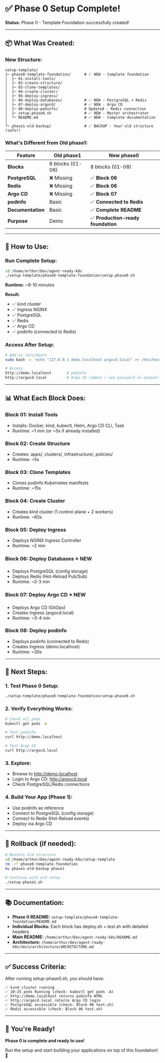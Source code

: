 # ✅ Phase 0 Setup Complete!

**Status:** Phase 0 - Template Foundation successfully created!

---

## 📦 What Was Created:

### **New Structure:**
```
setup-template/
├─ phase0-template-foundation/      # ✅ NEW - Complete foundation
│  ├─ 01-install-tools/
│  ├─ 02-create-structure/
│  ├─ 03-clone-templates/
│  ├─ 04-create-cluster/
│  ├─ 05-deploy-ingress/
│  ├─ 06-deploy-databases/          # ✅ NEW - PostgreSQL + Redis
│  ├─ 07-deploy-argocd/             # ✅ NEW - Argo CD
│  ├─ 08-deploy-podinfo/            # Updated - Redis connection
│  ├─ setup-phase0.sh               # ✅ NEW - Master orchestrator
│  └─ README.md                     # ✅ NEW - Complete documentation
│
└─ phase1-old-backup/               # ✅ BACKUP - Your old structure (safe!)
```

### **What's Different from Old phase1:**

| Feature | Old phase1 | New phase0 |
|---------|-----------|------------|
| **Blocks** | 6 blocks (01-06) | 8 blocks (01-08) |
| **PostgreSQL** | ❌ Missing | ✅ **Block 06** |
| **Redis** | ❌ Missing | ✅ **Block 06** |
| **Argo CD** | ❌ Missing | ✅ **Block 07** |
| **podinfo** | Basic | ✅ **Connected to Redis** |
| **Documentation** | Basic | ✅ **Complete README** |
| **Purpose** | Demo | ✅ **Production-ready foundation** |

---

## 🚀 How to Use:

### **Run Complete Setup:**
```bash
cd /home/arthur/Dev/agent-ready-k8s
./setup-template/phase0-template-foundation/setup-phase0.sh
```

**Runtime:** ~8-10 minutes

**Result:**
- ✅ kind cluster
- ✅ Ingress NGINX
- ✅ PostgreSQL
- ✅ Redis
- ✅ Argo CD
- ✅ podinfo (connected to Redis)

### **Access After Setup:**
```bash
# Add to /etc/hosts
sudo bash -c 'echo "127.0.0.1 demo.localhost argocd.local" >> /etc/hosts'

# Access
http://demo.localhost       # podinfo
http://argocd.local         # Argo CD (admin / see password in output)
```

---

## 📊 What Each Block Does:

### **Block 01: Install Tools**
- Installs: Docker, kind, kubectl, Helm, Argo CD CLI, Task
- Runtime: ~1 min (or ~5s if already installed)

### **Block 02: Create Structure**
- Creates: apps/, clusters/, infrastructure/, policies/
- Runtime: ~5s

### **Block 03: Clone Templates**
- Clones podinfo Kubernetes manifests
- Runtime: ~15s

### **Block 04: Create Cluster**
- Creates kind cluster (1 control-plane + 2 workers)
- Runtime: ~60s

### **Block 05: Deploy Ingress**
- Deploys NGINX Ingress Controller
- Runtime: ~2 min

### **Block 06: Deploy Databases** ⭐ **NEW**
- Deploys PostgreSQL (config storage)
- Deploys Redis (Hot-Reload Pub/Sub)
- Runtime: ~2-3 min

### **Block 07: Deploy Argo CD** ⭐ **NEW**
- Deploys Argo CD (GitOps)
- Creates Ingress (argocd.local)
- Runtime: ~3-4 min

### **Block 08: Deploy podinfo**
- Deploys podinfo (connected to Redis)
- Creates Ingress (demo.localhost)
- Runtime: ~30s

---

## 🎯 Next Steps:

### **1. Test Phase 0 Setup:**
```bash
./setup-template/phase0-template-foundation/setup-phase0.sh
```

### **2. Verify Everything Works:**
```bash
# Check all pods
kubectl get pods -A

# Test podinfo
curl http://demo.localhost

# Test Argo CD
curl http://argocd.local
```

### **3. Explore:**
- Browse to http://demo.localhost
- Login to Argo CD: http://argocd.local
- Check PostgreSQL/Redis connections

### **4. Build Your App (Phase 1):**
- Use podinfo as reference
- Connect to PostgreSQL (config storage)
- Connect to Redis (Hot-Reload events)
- Deploy via Argo CD

---

## 🔄 Rollback (if needed):

```bash
# Restore old structure
cd /home/arthur/Dev/agent-ready-k8s/setup-template
rm -rf phase0-template-foundation
mv phase1-old-backup phase1

# Continue with old setup
./setup-phase1.sh
```

---

## 📚 Documentation:

- **Phase 0 README:** `setup-template/phase0-template-foundation/README.md`
- **Individual Blocks:** Each block has deploy.sh + test.sh with detailed headers
- **Main README:** `/home/arthur/Dev/agent-ready-k8s/README.md`
- **Architecture:** `/home/arthur/Dev/agent-ready-k8s/docs/architecture/ARCHITECTURE.md`

---

## ✅ Success Criteria:

After running setup-phase0.sh, you should have:

```
✅ kind cluster running
✅ 20-25 pods Running (check: kubectl get pods -A)
✅ http://demo.localhost returns podinfo HTML
✅ http://argocd.local returns Argo CD login
✅ PostgreSQL accessible (check: Block 06 test.sh)
✅ Redis accessible (check: Block 06 test.sh)
```

---

## 🎉 You're Ready!

**Phase 0 is complete and ready to use!**

Run the setup and start building your applications on top of this foundation! 🚀
